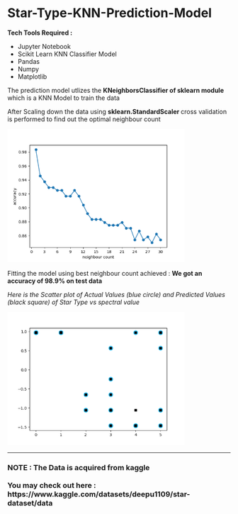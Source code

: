 # Star-Type-KNN-Prediction-Model
<b>Tech Tools Required :</b>
<ul>
  <li>Jupyter Notebook</li>
  <li>Scikit Learn KNN Classifier Model</li>
  <li>Pandas</li>
  <li>Numpy</li>
  <li>Matplotlib</li>
</ul>
<p>The prediction model utlizes the <b>KNeighborsClassifier of sklearn module </b>which is a KNN Model to train the data</p>
<p>After Scaling down the data using <b> sklearn.StandardScaler </b> cross validation is performed to find out the optimal neighbour count</p>
<img src = "https://github.com/Aksgo/Star-Type-KNN-Prediction-Model/blob/main/neighbour_accuracy.png?raw=true" width="400px" heigh="250px">
<p>Fitting the model using best neighbour count achieved : <b>We got an accuracy of 98.9% on test data</b>
<p><i>Here is the Scatter plot of Actual Values (blue circle) and Predicted Values (black square) of Star Type vs spectral value</i></p>
<img src="https://github.com/Aksgo/Star-Type-KNN-Prediction-Model/blob/main/spec.png?raw=true" width="400px" heigh="250px">

<hr>
<h3>NOTE : The Data is acquired from kaggle <br><br> You may check out here : https://www.kaggle.com/datasets/deepu1109/star-dataset/data </h3>
